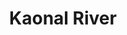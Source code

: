 ---
title: "Kaonal River"
title_bn: "কাওনাল নদী"
description: "This river derived from Noldugi Beel at Barhatta Upazilla, Netrokona that divided at Chenjon Beel."
---